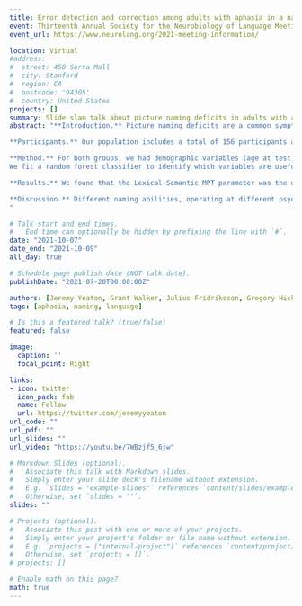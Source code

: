 ```yaml
---
title: Error detection and correction among adults with aphasia in a naming task
event: Thirteenth Annual Society for the Neurobiology of Language Meeting (2021)
event_url: https://www.neurolang.org/2021-meeting-information/

location: Virtual
#address:
#  street: 450 Serra Mall
#  city: Stanford
#  region: CA
#  postcode: '94305'
#  country: United States
projects: []
summary: Slide slam talk about picture naming deficits in adults with aphasia at SNL21.
abstract: "**Introduction.** Picture naming deficits are a common symptom of stroke-induced aphasia. The Philadelphia Naming Test (PNT; Roach et al. 1996) is a commonly used tool in assessment of such deficits. The test comprises 175 line-drawings of concrete imageable nouns, which a participant is asked to name out loud. The first and last (if more than one was made) naming attempt are recorded. A clinician codes the responses by type (e.g.: correct, semantically related, neologism). While previous research has primarily focused on the first complete response, by taking a closer look at secondary attempts to correct errors, we can gain insight into error detection and correction abilities in aphasia. In this work we examine what variables impact error detection (operationalized as whether an attempt to correct was made), and correction attempt outcomes in two cohorts of participants with aphasia. We find that rather than demographic variables, cognitive psychometric model parameters can best predict naming error detection and correction.\\

**Participants.** Our population includes a total of 156 participants across two cohorts for whom we had complete datasets (n=70 [31F, mean age=60.73 (11.7)] & n=86 [35F, mean age=60.79 (11.1)] respectively).\\

**Method.** For both groups, we had demographic variables (age at test, months post stroke, gender, ethnicity), clinical variables (aphasia type diagnosis, Western Aphasia Battery (WAB; Kertesz, 2006) aphasia quotient (AQ)) and modeled variables derived from a cognitive psychometric Multinomial Processing Tree (MPT; Walker et al. 2018) model of naming. For each participant, the MPT-Naming model outputs estimates of latent abilities critical to successful naming (Semantic, Lexical-Semantic, Lexical-Phonological, Lexical Selection, Phonological), estimated from the set of first complete attempts.
We fit a random forest classifier to identify which variables are useful in predicting a) whether a correction attempt was made after an error, and b) whether such an attempt was successful. Using a Boruta test on the classifier, we identified which variables contribute to classification accuracy (Kursa et al., 2010). We used a p-threshold of 0.01, and Gini impurity as our importance metric (D’Ambrosi & Tutore, 2011).\\

**Results.** We found that the Lexical-Semantic MPT parameter was the only significant predictor of whether a second attempt would be made, and, using only this predictor, 75.5% of out-of-bag items could be classified successfully (including all variables resulted in a 0.6% gain in accuracy). We found that the Semantic, Lexical-Phonological, and Phonological MPT parameters as well as the WAB AQ were significant predictors of second attempt success. This set of variables achieved 78.9% accuracy. Including the rest of the variables resulted in a 0.7% gain in accuracy.\\

**Discussion.** Different naming abilities, operating at different psycholinguistic levels of representation (lexical versus sublexical), were predictive of whether secondary naming attempts were made and whether they were successful. Neurobiological mechanisms underlying this cognitive dissociation are considered with respect to lesion patterns associated with the relevant abilities identified in previous work (Walker, 2019). Lexical-semantic abilities were associated with temporal regions (ventral stream) while phonological abilities were associated with auditory-motor and primary motor regions (dorsal stream) (Hickok & Poeppel, 2000).
"

# Talk start and end times.
#   End time can optionally be hidden by prefixing the line with `#`.
date: "2021-10-07"
date_end: "2021-10-09"
all_day: true

# Schedule page publish date (NOT talk date).
publishDate: "2021-07-20T00:00:00Z"

authors: [Jeremy Yeaton, Grant Walker, Julius Fridriksson, Gregory Hickok]
tags: [aphasia, naming, language]

# Is this a featured talk? (true/false)
featured: false

image:
  caption: ''
  focal_point: Right

links:
- icon: twitter
  icon_pack: fab
  name: Follow
  url: https://twitter.com/jeremyyeaton
url_code: ""
url_pdf: ""
url_slides: ""
url_video: "https://youtu.be/7WBzjf5_6jw"

# Markdown Slides (optional).
#   Associate this talk with Markdown slides.
#   Simply enter your slide deck's filename without extension.
#   E.g. `slides = "example-slides"` references `content/slides/example-slides.md`.
#   Otherwise, set `slides = ""`.
slides: ""

# Projects (optional).
#   Associate this post with one or more of your projects.
#   Simply enter your project's folder or file name without extension.
#   E.g. `projects = ["internal-project"]` references `content/project/deep-learning/index.md`.
#   Otherwise, set `projects = []`.
# projects: []

# Enable math on this page?
math: true
---
```

